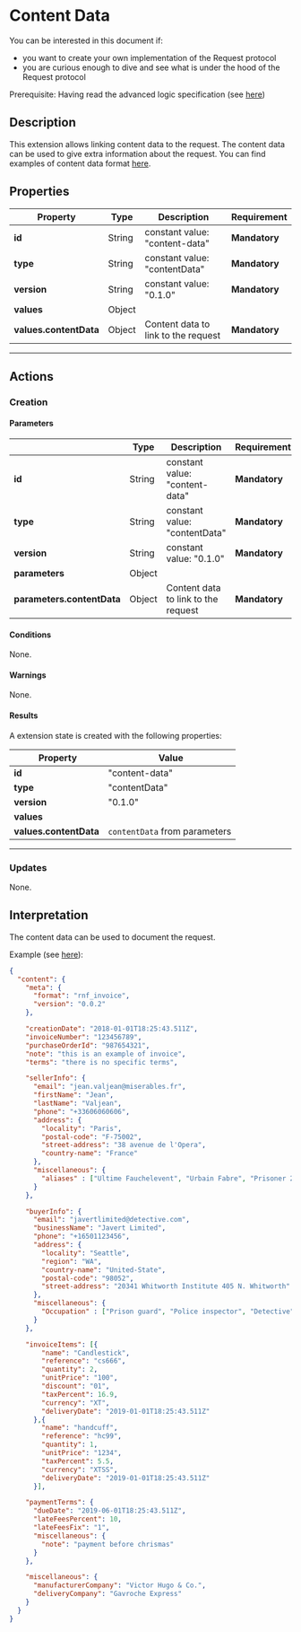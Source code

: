 # Content Data

You can be interested in this document if:

- you want to create your own implementation of the Request protocol
- you are curious enough to dive and see what is under the hood of the Request protocol

Prerequisite: Having read the advanced logic specification (see [here](./advanced-logic-specs-0.1.0.md))

## Description

This extension allows linking content data to the request.
The content data can be used to give extra information about the request. You can find examples of content data format [here](/packages/data-format).

## Properties

| Property               | Type   | Description                         | Requirement   |
| ---------------------- | ------ | ----------------------------------- | ------------- |
| **id**                 | String | constant value: "content-data"      | **Mandatory** |
| **type**               | String | constant value: "contentData"       | **Mandatory** |
| **version**            | String | constant value: "0.1.0"             | **Mandatory** |
| **values**             | Object |                                     |               |
| **values.contentData** | Object | Content data to link to the request | **Mandatory** |

---

## Actions

### Creation

#### Parameters

|                            | Type   | Description                         | Requirement   |
| -------------------------- | ------ | ----------------------------------- | ------------- |
| **id**                     | String | constant value: "content-data"      | **Mandatory** |
| **type**                   | String | constant value: "contentData"       | **Mandatory** |
| **version**                | String | constant value: "0.1.0"             | **Mandatory** |
| **parameters**             | Object |                                     |               |
| **parameters.contentData** | Object | Content data to link to the request | **Mandatory** |

#### Conditions

None.

#### Warnings

None.

#### Results

A extension state is created with the following properties:

|  Property              |  Value                        |
| ---------------------- | ----------------------------- |
| **id**                 | "content-data"                |
| **type**               | "contentData"                 |
| **version**            | "0.1.0"                       |
| **values**             |                               |
| **values.contentData** | `contentData` from parameters |

---

### Updates

None.

## Interpretation

The content data can be used to document the request.

Example (see [here](/packages/data-format)):

```JSON
{
  "content": {
    "meta": {
      "format": "rnf_invoice",
      "version": "0.0.2"
    },

    "creationDate": "2018-01-01T18:25:43.511Z",
    "invoiceNumber": "123456789",
    "purchaseOrderId": "987654321",
    "note": "this is an example of invoice",
    "terms": "there is no specific terms",

    "sellerInfo": {
      "email": "jean.valjean@miserables.fr",
      "firstName": "Jean",
      "lastName": "Valjean",
      "phone": "+33606060606",
      "address": {
        "locality": "Paris",
        "postal-code": "F-75002",
        "street-address": "38 avenue de l'Opera",
        "country-name": "France"
      },
      "miscellaneous": {
        "aliases" : ["Ultime Fauchelevent", "Urbain Fabre", "Prisoner 24601", "Prisoner 9430"]
      }
    },

    "buyerInfo": {
      "email": "javertlimited@detective.com",
      "businessName": "Javert Limited",
      "phone": "+16501123456",
      "address": {
        "locality": "Seattle",
        "region": "WA",
        "country-name": "United-State",
        "postal-code": "98052",
        "street-address": "20341 Whitworth Institute 405 N. Whitworth"
      },
      "miscellaneous": {
        "Occupation" : ["Prison guard", "Police inspector", "Detective"]
      }
    },

    "invoiceItems": [{
        "name": "Candlestick",
        "reference": "cs666",
        "quantity": 2,
        "unitPrice": "100",
        "discount": "01",
        "taxPercent": 16.9,
        "currency": "XT",
        "deliveryDate": "2019-01-01T18:25:43.511Z"
      },{
        "name": "handcuff",
        "reference": "hc99",
        "quantity": 1,
        "unitPrice": "1234",
        "taxPercent": 5.5,
        "currency": "XTSS",
        "deliveryDate": "2019-01-01T18:25:43.511Z"
      }],

    "paymentTerms": {
      "dueDate": "2019-06-01T18:25:43.511Z",
      "lateFeesPercent": 10,
      "lateFeesFix": "1",
      "miscellaneous": {
        "note": "payment before chrismas"
      }
    },

    "miscellaneous": {
      "manufacturerCompany": "Victor Hugo & Co.",
      "deliveryCompany": "Gavroche Express"
    }
  }
}
```
